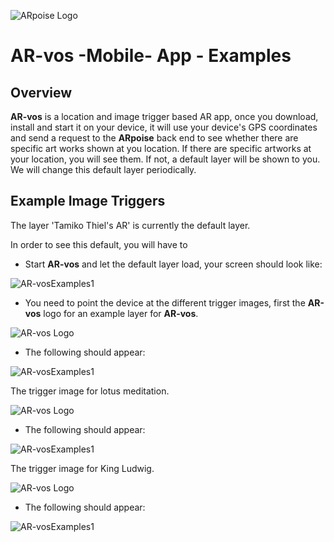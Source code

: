 ![ARpoise Logo](/images/arpoise_logo_rgb-128.png)
# AR-vos -Mobile- App - Examples

## Overview
**AR-vos** is a location and image trigger based AR app, once you download, install and start it on your device, it will use your
device's GPS coordinates and send a request to the **ARpoise** back end to see whether there are specific art works
shown at you location. If there are specific artworks at your location, you will see them. If not, a default layer will
be shown to you. We will change this default layer periodically.

## Example Image Triggers
The layer 'Tamiko Thiel's AR' is currently the default layer.

In order to see this default, you will have to

- Start **AR-vos** and let the default layer load, your screen should look like:

![AR-vosExamples1](/images/AR-vosExamples1.PNG)

- You need to point the device at the different trigger images, first the **AR-vos** logo for an example layer for **AR-vos**.

![AR-vos Logo](https://www.arpoise.com/TI/arvos_logo_rgb-weiss1024.jpg)

- The following should appear:

![AR-vosExamples1](/images/AR-vosExamples1.PNG)

The trigger image for lotus meditation.

![AR-vos Logo](https://www.arpoise.com/TI/zen_512sq.jpg)

- The following should appear:

![AR-vosExamples1](/images/AR-vosExamples1.PNG)

The trigger image for King Ludwig.

![AR-vos Logo](https://www.arpoise.com/TI/flag.jpg)

- The following should appear:

![AR-vosExamples1](/images/AR-vosExamples1.PNG)


